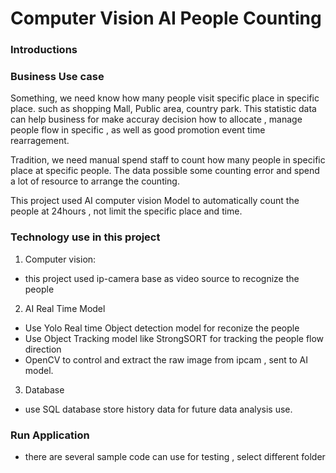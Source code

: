 # Computer Vision AI People Counting

### Introductions

### Business Use case
Something, we need know how many people visit specific place in specific place. such as shopping Mall, Public area, country park. This statistic data can help business for make accuray decision how to allocate , manage people flow in specific , as well as good promotion event time rearragement.

Tradition, we need manual spend staff to  count how many people in specific place at specific people. The data possible some counting error and spend a lot of resource to arrange the counting. 

This project  used AI computer vision Model to automatically count the people at 24hours , not limit the specific place and time. 

### Technology use in this project
1. Computer vision: 
- this project used ip-camera base as video source to recognize the people  

2. AI Real Time Model
- Use Yolo Real time Object detection model for reconize the people 
- Use Object Tracking model like StrongSORT for tracking the people flow direction 
- OpenCV to control and extract the raw image from ipcam , sent to AI model.

3. Database
- use SQL database store history data for future data analysis use.


### Run Application
- there are several sample code can use for testing , select different folder